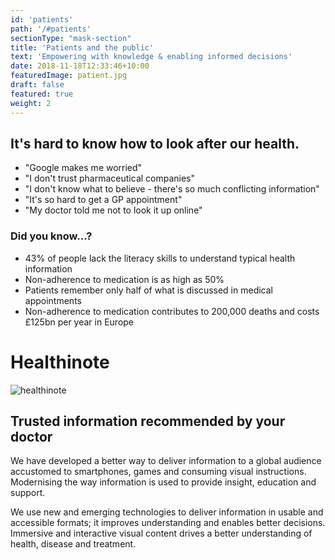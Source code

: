 ```yaml
---
id: 'patients'
path: '/#patients'
sectionType: "mask-section"
title: 'Patients and the public'
text: 'Empowering with knowledge & enabling informed decisions'
date: 2018-11-18T12:33:46+10:00
featuredImage: patient.jpg
draft: false
featured: true
weight: 2
---
```


## It's hard to know how to look after our health.

- "Google makes me worried"
- "I don't trust pharmaceutical companies"
- "I don't know what to believe - there's so much conflicting information"
- "It's so hard to get a GP appointment"
- "My doctor told me not to look it up online"

### Did you know...?

- 43% of people lack the literacy skills to understand typical health information
- Non-adherence to medication is as high as 50%
- Patients remember only half of what is discussed in medical appointments
- Non-adherence to medication contributes to 200,000 deaths and costs £125bn per year in Europe

# Healthinote

<div class="row">
    <img id="healthinote-img" alt="healthinote" src="">
    <div class="healthinote-desc">
        <h2>Trusted information recommended by your doctor</h2>
        <p>We have developed a better way to deliver information to a global audience accustomed to smartphones, games and consuming visual instructions. Modernising the way information is used to provide insight, education and support.</p>
        <p>We use new and emerging technologies to deliver information in usable and accessible formats; it improves understanding and enables better decisions. Immersive and interactive visual content drives a better understanding of health, disease and treatment.</p>
    </div>
</div>
